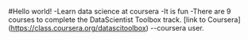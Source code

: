 #Hello world!
-Learn data science at coursera
-It is fun 
-There are 9 courses to complete the DataScientist Toolbox track.
[link to Coursera] (https://class.coursera.org/datascitoolbox)
--coursera user.
